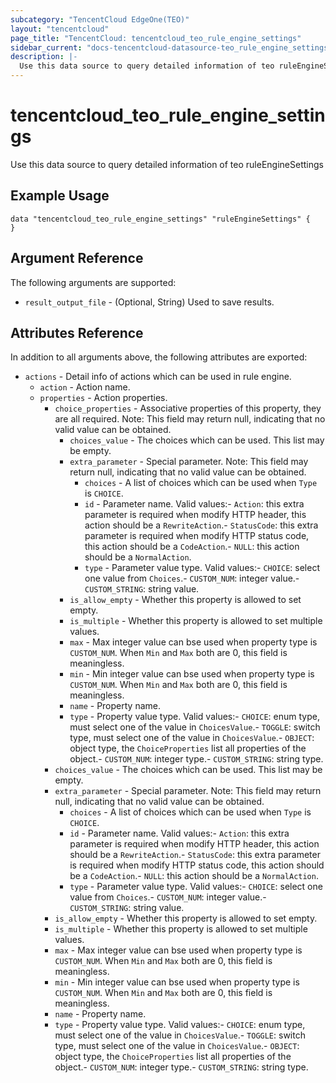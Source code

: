 ```yaml
---
subcategory: "TencentCloud EdgeOne(TEO)"
layout: "tencentcloud"
page_title: "TencentCloud: tencentcloud_teo_rule_engine_settings"
sidebar_current: "docs-tencentcloud-datasource-teo_rule_engine_settings"
description: |-
  Use this data source to query detailed information of teo ruleEngineSettings
---
```


# tencentcloud_teo_rule_engine_settings

Use this data source to query detailed information of teo ruleEngineSettings

## Example Usage

```hcl
data "tencentcloud_teo_rule_engine_settings" "ruleEngineSettings" {
}
```

## Argument Reference

The following arguments are supported:

* `result_output_file` - (Optional, String) Used to save results.

## Attributes Reference

In addition to all arguments above, the following attributes are exported:

* `actions` - Detail info of actions which can be used in rule engine.
  * `action` - Action name.
  * `properties` - Action properties.
    * `choice_properties` - Associative properties of this property, they are all required. Note: This field may return null, indicating that no valid value can be obtained.
      * `choices_value` - The choices which can be used. This list may be empty.
      * `extra_parameter` - Special parameter. Note: This field may return null, indicating that no valid value can be obtained.
        * `choices` - A list of choices which can be used when `Type` is `CHOICE`.
        * `id` - Parameter name. Valid values:- `Action`: this extra parameter is required when modify HTTP header, this action should be a `RewriteAction`.- `StatusCode`: this extra parameter is required when modify HTTP status code, this action should be a `CodeAction`.- `NULL`: this action should be a `NormalAction`.
        * `type` - Parameter value type. Valid values:- `CHOICE`: select one value from `Choices`.- `CUSTOM_NUM`: integer value.- `CUSTOM_STRING`: string value.
      * `is_allow_empty` - Whether this property is allowed to set empty.
      * `is_multiple` - Whether this property is allowed to set multiple values.
      * `max` - Max integer value can bse used when property type is `CUSTOM_NUM`. When `Min` and `Max` both are 0, this field is meaningless.
      * `min` - Min integer value can bse used when property type is `CUSTOM_NUM`. When `Min` and `Max` both are 0, this field is meaningless.
      * `name` - Property name.
      * `type` - Property value type. Valid values:- `CHOICE`: enum type, must select one of the value in `ChoicesValue`.- `TOGGLE`: switch type, must select one of the value in `ChoicesValue`.- `OBJECT`: object type, the `ChoiceProperties` list all properties of the object.- `CUSTOM_NUM`: integer type.- `CUSTOM_STRING`: string type.
    * `choices_value` - The choices which can be used. This list may be empty.
    * `extra_parameter` - Special parameter. Note: This field may return null, indicating that no valid value can be obtained.
      * `choices` - A list of choices which can be used when `Type` is `CHOICE`.
      * `id` - Parameter name. Valid values:- `Action`: this extra parameter is required when modify HTTP header, this action should be a `RewriteAction`.- `StatusCode`: this extra parameter is required when modify HTTP status code, this action should be a `CodeAction`.- `NULL`: this action should be a `NormalAction`.
      * `type` - Parameter value type. Valid values:- `CHOICE`: select one value from `Choices`.- `CUSTOM_NUM`: integer value.- `CUSTOM_STRING`: string value.
    * `is_allow_empty` - Whether this property is allowed to set empty.
    * `is_multiple` - Whether this property is allowed to set multiple values.
    * `max` - Max integer value can bse used when property type is `CUSTOM_NUM`. When `Min` and `Max` both are 0, this field is meaningless.
    * `min` - Min integer value can bse used when property type is `CUSTOM_NUM`. When `Min` and `Max` both are 0, this field is meaningless.
    * `name` - Property name.
    * `type` - Property value type. Valid values:- `CHOICE`: enum type, must select one of the value in `ChoicesValue`.- `TOGGLE`: switch type, must select one of the value in `ChoicesValue`.- `OBJECT`: object type, the `ChoiceProperties` list all properties of the object.- `CUSTOM_NUM`: integer type.- `CUSTOM_STRING`: string type.


